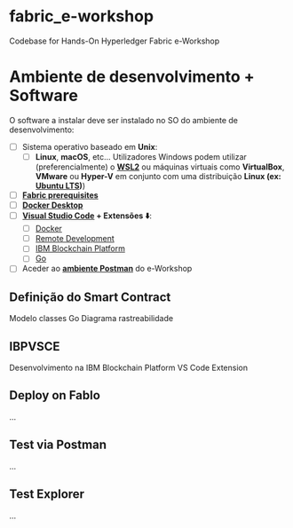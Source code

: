 # fabric_e-workshop
Codebase for Hands-On Hyperledger Fabric e-Workshop

# Ambiente de desenvolvimento + Software
O software a instalar deve ser instalado no SO do ambiente de desenvolvimento:

 - [ ] Sistema operativo baseado em **Unix**:
	 - [ ] **Linux**, **macOS**, etc... Utilizadores Windows podem utilizar (preferencialmente) o **[WSL2](https://docs.microsoft.com/en-us/windows/wsl/install)** ou máquinas virtuais como **VirtualBox**, **VMware** ou **Hyper-V** em conjunto com uma distribuição **Linux (ex: [Ubuntu LTS](https://ubuntu.com/wsl))**)
 - [ ] **[Fabric prerequisites](https://hyperledger-fabric.readthedocs.io/en/release-2.2/dev-setup/devenv.html#prerequisites)**
 - [ ] **[Docker Desktop](https://docs.docker.com/desktop/#download-and-install)**
 - [ ] **[Visual Studio Code](https://code.visualstudio.com/Download) + Extensões ⬇️**:
	 - [ ] [Docker](https://marketplace.visualstudio.com/items?itemName=ms-azuretools.vscode-docker)
	 - [ ] [Remote Development](https://marketplace.visualstudio.com/items?itemName=ms-vscode-remote.vscode-remote-extensionpack)
	 - [ ] [IBM Blockchain Platform](https://marketplace.visualstudio.com/items?itemName=IBMBlockchain.ibm-blockchain-platform)
	 - [ ] [Go](https://marketplace.visualstudio.com/items?itemName=golang.go)
 - [ ] Aceder ao **[ambiente Postman](https://app.getpostman.com/join-team?invite_code=4223fbd84753d939313742a6aeb2f9b3&target_code=2f99ae3d099475ee13339fd7a4448f47)** do e-Workshop

## Definição do Smart Contract

Modelo classes Go
Diagrama rastreabilidade

## IBPVSCE

Desenvolvimento na IBM Blockchain Platform VS Code Extension

## Deploy on Fablo

...

## Test via Postman

...

## Test Explorer

...